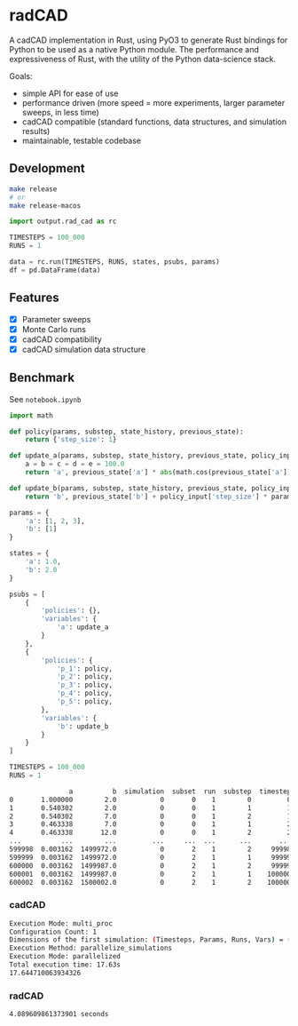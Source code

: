 # radCAD
A cadCAD implementation in Rust, using PyO3 to generate Rust bindings for Python to be used as a native Python module. The performance and expressiveness of Rust, with the utility of the Python data-science stack.

Goals:
* simple API for ease of use
* performance driven (more speed = more experiments, larger parameter sweeps, in less time)
* cadCAD compatible (standard functions, data structures, and simulation results)
* maintainable, testable codebase

## Development

```bash
make release
# or
make release-macos
```

```python
import output.rad_cad as rc

TIMESTEPS = 100_000
RUNS = 1

data = rc.run(TIMESTEPS, RUNS, states, psubs, params)
df = pd.DataFrame(data)
```

## Features

* [x] Parameter sweeps
* [x] Monte Carlo runs
* [x] cadCAD compatibility
* [x] cadCAD simulation data structure

## Benchmark

See `notebook.ipynb`

```python
import math

def policy(params, substep, state_history, previous_state):
    return {'step_size': 1}

def update_a(params, substep, state_history, previous_state, policy_input):
    a = b = c = d = e = 100.0
    return 'a', previous_state['a'] * abs(math.cos(previous_state['a']))

def update_b(params, substep, state_history, previous_state, policy_input):
    return 'b', previous_state['b'] + policy_input['step_size'] * params['a']

params = {
    'a': [1, 2, 3],
    'b': [1]
}

states = {
    'a': 1.0,
    'b': 2.0
}

psubs = [
    {
        'policies': {},
        'variables': {
            'a': update_a
        }
    },
    {
        'policies': {
            'p_1': policy,
            'p_2': policy,
            'p_3': policy,
            'p_4': policy,
            'p_5': policy,
        },
        'variables': {
            'b': update_b
        }
    }
]

TIMESTEPS = 100_000
RUNS = 1
```

```bash
               a          b  simulation  subset  run  substep  timestep
0       1.000000        2.0           0       0    1        0         0
1       0.540302        2.0           0       0    1        1         1
2       0.540302        7.0           0       0    1        2         1
3       0.463338        7.0           0       0    1        1         2
4       0.463338       12.0           0       0    1        2         2
...          ...        ...         ...     ...  ...      ...       ...
599998  0.003162  1499972.0           0       2    1        2     99998
599999  0.003162  1499972.0           0       2    1        1     99999
600000  0.003162  1499987.0           0       2    1        2     99999
600001  0.003162  1499987.0           0       2    1        1    100000
600002  0.003162  1500002.0           0       2    1        2    100000
```

### cadCAD
```bash
Execution Mode: multi_proc
Configuration Count: 1
Dimensions of the first simulation: (Timesteps, Params, Runs, Vars) = (100000, 2, 3, 7)
Execution Method: parallelize_simulations
Execution Mode: parallelized
Total execution time: 17.63s
17.644710063934326
```

### radCAD

```bash
4.089609861373901 seconds
```
